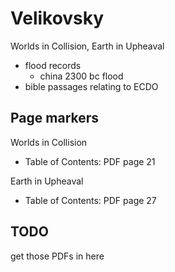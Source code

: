 # Velikovsky

Worlds in Collision, Earth in Upheaval
- flood records
	- china 2300 bc flood
- bible passages relating to ECDO

## Page markers

Worlds in Collision
- Table of Contents: PDF page 21

Earth in Upheaval
- Table of Contents: PDF page 27

## TODO

get those PDFs in here